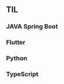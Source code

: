 ## TIL  


  
 
### JAVA Spring Boot
    
### Flutter 
  
### Python    
   
### TypeScript     
        
   
    
